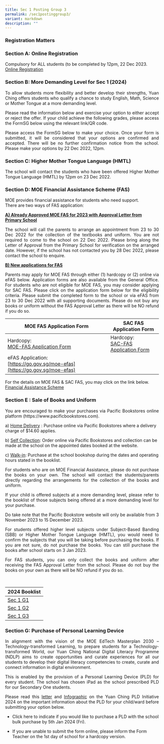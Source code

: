 ```yaml
---
title: Sec 1 Posting Group 3
permalink: /sec1postinggroup3/
variant: markdown
description: ""
---
```

### Registration Matters

### Section A: Online Registration
Compulsory for ALL students (to be completed by 12pm, 22 Dec 2023. <br>
<u>Online Registration</u>
	
### Section B: More Demanding Level for Sec 1 (2024)
<p style="text-align: justify;">To allow students more flexibility and better develop their strengths, Yuan Ching offers students who qualify a chance to study English, Math, Science or Mother Tongue at a more demanding level. 

</p><p style="text-align: justify;">Please read the information below and exercise your option to either accept or reject the offer. If your child achieve the following grades, please access the FormSG below using the relevant link/QR code.

	
</p><p style="text-align: justify;">Please access the FormSG below to make your choice. Once your form is submitted, it will be considered that your options are confirmed and accepted. There will be no further confirmation notice from the school. Please make your options by 22 Dec 2022, 12pm. <br> </p>
	

### Section C: Higher Mother Tongue Language (HMTL)
<p></p><p style="text-align: justify;"> The school will contact the students who have been offered Higher Mother Tongue Language (HMTL) by 12pm on 23 Dec 2022. <br></p>
	
### Section D: MOE Financial Assistance Scheme (FAS)
	
MOE provides financial assistance for students who need support. <br>
There are two ways of FAS application: <br>
	
**<u>A) Already Approved MOE FAS for 2023 with Approval Letter from Primary School</u><br>**
	
<p style="text-align: justify;">The school will call the parents to arrange an appointment from 23 to 30 Dec 2022 for the collection of the textbooks and uniform. You are not required to come to the school on 22 Dec 2022. Please bring along the Letter of Approval from the Primary School for verification on the arranged date. However, if the school has not contacted you by 28 Dec 2022, please contact the school to enquire. <br></p>
	
	
**<u>B) New applications for FAS</u><br>**
	
<p style="text-align: justify;">Parents may apply for MOE FAS through either (1) hardcopy or (2) online via eFAS below. Application forms are also available from the General Office. 
For students who are not eligible for MOE FAS, you may consider applying for SAC FAS. Please click on the application form below for the eligibility criteria.
Please submit the completed form to the school or via eFAS from 23 to 30 Dec 2022 with all supporting documents.
Please do not buy any books or uniform without the FAS Approval Letter as there will be NO refund if you do so. <br></p>


| MOE FAS Application Form| SAC FAS Application Form | 
| -------- | -------- | 
| Hardcopy:<br> [MOE-FAS Application Form](/files/moe_fas_application_form(updated%20oct%202023).pdf)   | Hardcopy: <br> [SAC-FAS Application Form](/files/SAC_FAS_Application_Form.pdf)     | 
| eFAS Application:<br>  [https://go.gov.sg/moe-efas](https://go.gov.sg/moe-efas)  | 

For the details on MOE FAS &amp; SAC FAS, you may click on the link below. <br>
	<u>Financial Assistance Scheme</u><br>

### Section E : Sale of Books and Uniform
	
<p></p><p style="text-align: justify;">You are encouraged to make your purchases via Pacific Bookstores online platform (https://www.pacificbookstores.com). <br>
	
a) <u>Home Delivery</u> : Purchase online via Pacific Bookstores where a delivery charge of $14.60 applies. <br>
	
b) <u>Self Collection</u>: Order online via Pacific Bookstores and collection can be made at the school on the appointed dates booked at the website. <br>
	
c) <u>Walk-in</u>: Purchase at the school bookshop during the dates and operating hours stated in the booklist. <br>
	
</p><p style="text-align: justify;">For students who are on MOE Financial Assistance, please do not purchase the books on your own. The school will contact the students/parents directly regarding the arrangements for the collection of the books and uniform. <br>
	
</p><p style="text-align: justify;">If your child is offered subjects at a more demanding level, please refer to the booklist of those subjects being offered at a more demanding level for your purchase.<br>
	
</p><p style="text-align: justify;">Do take note that the Pacific Bookstore website will only be available from 3 November 2023 to 15 December 2023.<br>
	
</p><p style="text-align: justify;">For students offered higher level subjects under Subject-Based Banding (SBB) or Higher Mother Tongue Language (HMTL), you would need to confirm the subjects that you will be taking before purchasing the books. If you are not sure, do not purchase the books. You can still purchase the books after school starts on 3 Jan 2023.<br>
	
</p><p style="text-align: justify;">For FAS students, you can only collect the books and uniform after receiving the FAS Approval Letter from the school. Please do not buy the books on your own as there will be NO refund if you do so. </p><br>

| 2024 Booklist|
| -------- | 
| [Sec 1 G1](/files/sec%201%20g1.pdf)    | 
|[Sec 1 G2](/files/sec%201%20g2.pdf)    | 
|[Sec 1 G3](/files/sec%201%20g3.pdf)    | <br>
	
### Section G: Purchase of Personal Learning Device

<p></p><p style="text-align: justify;">In alignment with the vision of the MOE EdTech Masterplan 2030 – Technology-transformed Learning, to prepare students for a Technology-transformed World, our Yuan Ching National Digital Literacy Programme (NDLP) aims to create opportunities and curate experiences for all our students to develop their digital literacy competencies to create, curate and connect information in digital environment. <br>
	
</p><p style="text-align: justify;">This is enabled by the provision of a Personal Learning Device (PLD) for every student. The school has chosen iPad as the school prescribed PLD for our Secondary One students. <br>
	
</p><p style="text-align: justify;">Please read this <u>letter</u> and <u>Infographic</u> on the Yuan Ching PLD Initiative 2024 on the important information about the PLD for your child/ward before submitting your option below. <br></p>
	
* Click here to indicate if you would like to purchase a PLD with the school bulk purchase by 5th Jan 2024 (Fri).


* If you are unable to submit the form online, please inform the Form Teacher on the 1st day of school for a hardcopy version. <br>